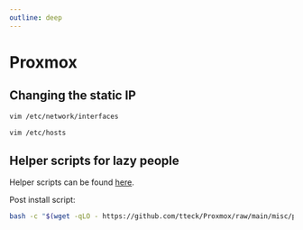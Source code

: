 ```yaml
---
outline: deep
---
```


# Proxmox

## Changing the static IP

```sh
vim /etc/network/interfaces
```

```sh
vim /etc/hosts
```

## Helper scripts for lazy people

Helper scripts can be found [here](https://tteck.github.io/Proxmox/).

Post install script:

```sh
bash -c "$(wget -qLO - https://github.com/tteck/Proxmox/raw/main/misc/post-pve-install.sh)"
```
